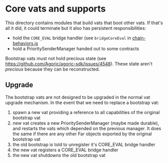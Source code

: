 # Core vats and supports

This directory contains modules that build vats that boot other vats. If that's all it did, it could terminate but it also has persistent responsibilities:
- hold the `CORE_EVAL` bridge handler (see `bridgeCoreEval` in [chain-behaviors.js](./chain-behaviors.js)
- hold a PrioritySenderManager handed out to some contracts

Bootstrap vats must not hold precious state (see https://github.com/Agoric/agoric-sdk/issues/4548). These state aren't _precious_ because they can be reconstructed.

## Upgrade

The bootstrap vats are not designed to be upgraded in the normal vat upgrade mechanism. In the event that we need to replace a bootstrap vat:

1. spawn a new vat providing a reference to all capabilities of the original bootstrap vat
2. new vat creates a new PrioritySenderManager (maybe made durable), and
   restarts the vats which depended on the previous manager. It does the same if
   there are any other Far objects exported by the original bootstrap vat
3. the old bootstrap is told to unregister it's CORE_EVAL bridge handler
3. the new vat registers a CORE_EVAL bridge handler
4. the new vat shutdowns the old bootstrap vat
